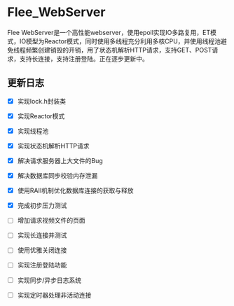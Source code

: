 # Flee_WebServer
Flee WebServer是一个高性能webserver，使用epoll实现IO多路复用，ET模式，IO模型为Reactor模式，同时使用多线程充分利用多核CPU，并使用线程池避免线程频繁创建销毁的开销，用了状态机解析HTTP请求，支持GET、POST请求，支持长连接，支持注册登陆。正在逐步更新中。

## 更新日志
- [x] 实现lock.h封装类
- [x] 实现Reactor模式
- [x] 实现线程池
- [x] 实现状态机解析HTTP请求
- [x] 解决请求服务器上大文件的Bug
- [x] 解决数据库同步校验内存泄漏
- [x] 使用RAII机制优化数据库连接的获取与释放
- [x] 完成初步压力测试
- [ ] 增加请求视频文件的页面
- [ ] 实现长连接并测试
- [ ] 使用优雅关闭连接
- [ ] 实现注册登陆功能
- [ ] 实现同步/异步日志系统
- [ ] 实现定时器处理非活动连接

